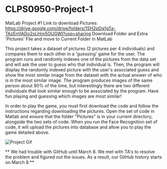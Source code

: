# CLPS0950-Project-1
MatLab Project #1
Link to download Pictures: https://drive.google.com/drive/folders/1SH2pDq1gTa-TAzEm1ADo2xLHrn5OUGWI?usp=sharing
Download Folder and Extra 'Pictures' File and move to Current Folder in MatLab

This project takes a dataset of pictures (2 pictures per 4 individuals) and compares them to each other in a 'guessing' game for the user. The program runs and randomly indexes one of the pictures from the data set and will ask the user to guess who that individual is. Then, the program will display the randomly indexed picture with the user's associated guess and show the most similar image from the dataset with the actual answer of who is in the most similar image. The program produces images of the same person about 90% of the time, but interestingly there are two different individuals that look similar enough to be associated by the program. Have fun playing and guessing which images are most similar!

In order to play the game, you must first download the code and follow the instructions regarding downloading the pictures. Open the set of code in Matlab and ensure that the folder "Pictures" is in your current directory, alongside the two sets of code. When you run the Face Recognition set of code, it will upload the pictures into database and allow you to play the game detailed above. 


![Project Gif](https://user-images.githubusercontent.com/79659030/110547513-0a6e9580-80fe-11eb-83ce-9a9355c880b2.gif)

** We had trouble with GitHub until March 8. We met with TA's to resolve the problem and figured out the issues. As a result, our GitHub history starts on March 8.**
